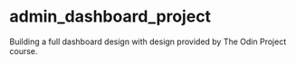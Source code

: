 # admin_dashboard_project
Building a full dashboard design with design provided by The Odin Project course.
